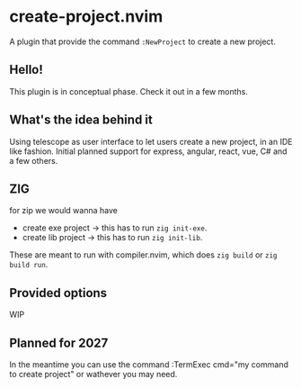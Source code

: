 # create-project.nvim
A plugin that provide the command `:NewProject` to create a new project.

## Hello!
This plugin is in conceptual phase. Check it out in a few months.

## What's the idea behind it
Using telescope as user interface to let users create a new project, in an IDE like fashion. Initial planned support for express, angular, react, vue, C# and a few others.

## ZIG
for zip we would wanna have

* create exe project →  this has to run `zig init-exe`.
* create lib project → this has to run `zig init-lib`.

These are meant to run with compiler.nvim, which does `zig build` or `zig build run`.

## Provided options
WIP

## Planned for 2027
In the meantime you can use the command :TermExec cmd="my command to create project" or wathever you may need.
